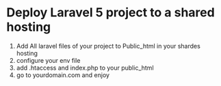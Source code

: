 # Deploy Laravel 5 project to a shared hosting
1. Add All laravel files of your project to Public_html in your shardes hosting
2. configure your env file
3. add .htaccess and index.php to your public_html 
4. go to yourdomain.com and enjoy